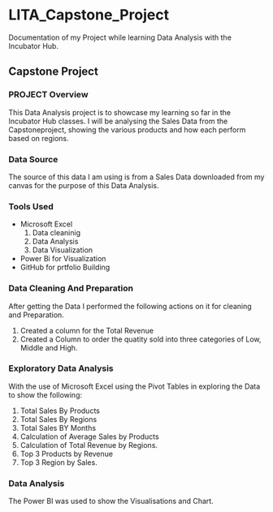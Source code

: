 # LITA_Capstone_Project
Documentation of my Project while learning Data Analysis with the Incubator Hub.
## Capstone Project
### PROJECT Overview
This Data Analysis project is to showcase my learning so far in the Incubator Hub classes. I will be analysing the Sales Data from the Capstoneproject, showing the various products and how each perform based on regions.

### Data Source
The source of this data I am using is from a Sales Data downloaded from my canvas for the purpose of this Data Analysis.

### Tools Used
- Microsoft Excel
  1. Data cleaninig
  2. Data Analysis
  3. Data Visualization
- Power Bi for Visualization
- GitHub for prtfolio Building

### Data Cleaning And Preparation
After getting the Data I performed the following actions on it for cleaning and Preparation.
1. Created a column for the Total Revenue
2. Created a Column to order the quatity sold into three categories of Low, Middle and High.

### Exploratory Data Analysis
With the use of Microsoft Excel using the Pivot Tables in exploring the Data to show the following:
1. Total Sales By Products
2. Total Sales By Regions
3. Total Sales BY Months
4. Calculation of Average Sales by Products
5. Calculation of Total Revenue by Regions.
6. Top 3 Products by Revenue
7. Top 3 Region by Sales.
### Data Analysis
The Power BI was used to show the Visualisations and Chart.


